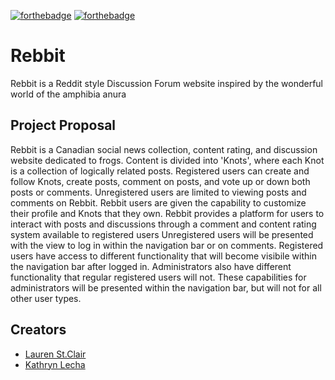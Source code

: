 [![forthebadge](https://forthebadge.com/images/badges/built-with-love.svg)](https://forthebadge.com)
[![forthebadge](https://forthebadge.com/images/badges/powered-by-water.svg)](https://forthebadge.com)

# Rebbit
Rebbit is a Reddit style Discussion Forum website inspired by the wonderful world of the amphibia anura

## Project Proposal
Rebbit is a Canadian social news collection, content rating, and discussion website dedicated to frogs. Content is divided into 'Knots', where each Knot is a collection of logically related posts. Registered users can create and follow Knots, create posts, comment on posts, and vote up or down both posts or comments. Unregistered users are limited to viewing posts and comments on Rebbit. Rebbit users are given the capability to customize their profile and Knots that they own. Rebbit provides a platform for users to interact with posts and discussions through a comment and content rating system available to registered users Unregistered users will be presented with the view to log in within the navigation bar or on comments. Registered users have access to different functionality that will become visibile within the navigation bar after logged in. Administrators also have different functionality that regular registered users will not. These capabilities for administrators will be presented within the navigation bar, but will not for all other user types. 

## Creators
+ [Lauren St.Clair](https://github.com/laurenstclair)
+ [Kathryn Lecha](https://github.com/kzlecha)

